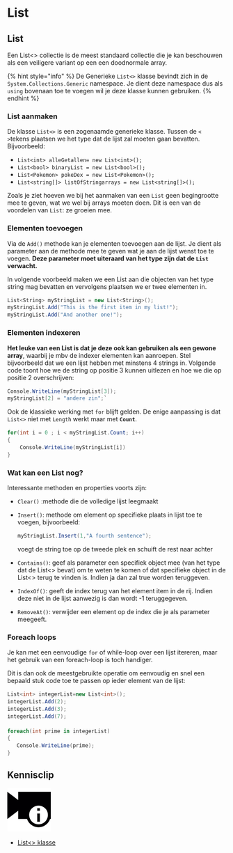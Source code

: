 # List

## List

Een List&lt;&gt; collectie is de meest standaard collectie die je kan beschouwen als een veiligere variant op een een doodnormale array.

{% hint style="info" %}
De Generieke `List<>` klasse bevindt zich in de `System.Collections.Generic` namespace. Je dient deze namespace dus als `using` bovenaan toe te voegen wil je deze klasse kunnen gebruiken.
{% endhint %}

### List aanmaken

De klasse `List<>` is een zogenaamde generieke klasse. Tussen de `< >`tekens plaatsen we het type dat de lijst zal moeten gaan bevatten. Bijvoorbeeld:

* `List<int> alleGetallen= new List<int>();`
* `List<bool> binaryList = new List<bool>();`
* `List<Pokemon> pokeDex = new List<Pokemon>();`
* `List<string[]> listOfStringarrays = new List<string[]>();`

Zoals je ziet hoeven we bij het aanmaken van een `List` geen begingrootte mee te geven, wat we wel bij arrays moeten doen. Dit is een van de voordelen van `List`: ze groeien mee.

### Elementen toevoegen

Via de `Add()` methode kan je elementen toevoegen aan de lijst. Je dient als parameter aan de methode mee te geven wat je aan de lijst wenst toe te voegen. **Deze parameter moet uiteraard van het type zijn dat de `List` verwacht.**

In volgende voorbeeld maken we een List aan die objecten van het type string mag bevatten en vervolgens plaatsen we er twee elementen in.

```csharp
List<String> myStringList = new List<String>();
myStringList.Add("This is the first item in my list!");
myStringList.Add("And another one!");
```

### Elementen indexeren

**Het leuke van een List is dat je deze ook kan gebruiken als een gewone array**, waarbij je mbv de indexer elementen kan aanroepen. Stel bijvoorbeeld dat we een lijst hebben met minstens 4 strings in. Volgende code toont hoe we de string op positie 3 kunnen uitlezen en hoe we die op positie 2 overschrijven:

```csharp
Console.WriteLine(myStringList[3]);
myStringList[2] = "andere zin";`
```

Ook de klassieke werking met `for` blijft gelden. De enige aanpassing is dat `List<>` niet met `Length` werkt maar met **`Count`**.

```csharp
for(int i = 0 ; i < myStringList.Count; i++)
{
    Console.WriteLine(myStringList[i])
}
```

### Wat kan een List nog?

Interessante methoden en properties voorts zijn:

* `Clear()` :methode die de volledige lijst leegmaakt
* `Insert()`: methode om element op specifieke plaats in lijst toe te voegen, bijvoorbeeld:

  ```csharp
  myStringList.Insert(1,"A fourth sentence");
  ```

  voegt de string toe op de tweede plek en schuift de rest naar achter

* `Contains()`: geef als parameter een specifiek object mee \(van het type dat de List&lt;&gt; bevat\) om te weten te komen of dat specifieke object in de List&lt;&gt; terug te vinden is. Indien ja dan zal true worden teruggeven.
* `IndexOf()`: geeft de index terug van het element item in de rij. Indien deze niet in de lijst aanwezig is dan wordt -1 teruggegeven.
* `RemoveAt()`: verwijder een element op de index die je als parameter meegeeft.

### Foreach loops

Je kan met een eenvoudige `for` of while-loop over een lijst itereren, maar het gebruik van een foreach-loop is toch handiger.

Dit is dan ook de meestgebruikte operatie om eenvoudig en snel een bepaald stuk code toe te passen op ieder element van de lijst:

```csharp
List<int> integerList=new List<int>();
integerList.Add(2);
integerList.Add(3);
integerList.Add(7);

foreach(int prime in integerList)
{
   Console.WriteLine(prime);
}
```

## Kennisclip

![](../../.gitbook/assets/infoclip%20%282%29.png)

* [List&lt;&gt; klasse](https://ap.cloud.panopto.eu/Panopto/Pages/Viewer.aspx?id=ac1bfe58-b55b-4e7e-98f3-ab7a009085bc)


